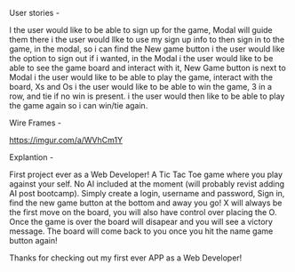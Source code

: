 User stories -

I the user would like to be able to sign up for the game, Modal will guide them there
i the user would llke to use my sign up info to then sign in to the game, in the modal, so i can find the New game button
i the user would like the option to sign out if i wanted, in the Modal
i the user would like to be able to see the game board and interact with it, New Game button is next to Modal
i the user would like to be able to play the game, interact with the board, Xs and Os
i the user would like to be able to win the game, 3 in a row, and tie if no win is present.
i the user would then like to be able to play the game again so i can win/tie again.

Wire Frames -

https://imgur.com/a/WVhCm1Y


Explantion -

First project ever as a Web Developer! A Tic Tac Toe game where you play against your self. No AI included at the moment (will probably revist adding AI post bootcamp). Simply create a login, username and password, Sign in, find the new game button at the bottom and away you go! X will always be the first move on the board, you will also have control over placing the O. Once the game is over the board will disapear and you will see a victory message. The board will come back to you once you hit the name game button again!

Thanks for checking out my first ever APP as a Web Developer!
